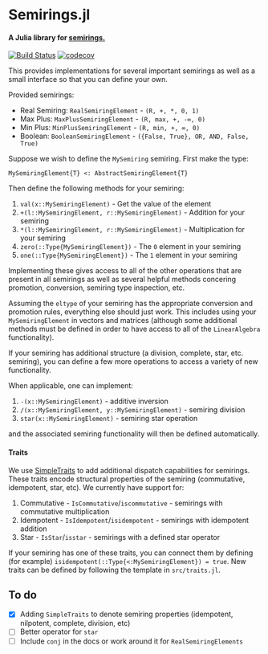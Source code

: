 # Semirings.jl
#### A Julia library for [semirings.](https://en.wikipedia.org/wiki/Semiring)


[![Build Status](https://travis-ci.com/mcognetta/Semirings.jl.svg?branch=master)](https://travis-ci.com/mcognetta/Semirings.jl)
[![codecov](https://codecov.io/gh/mcognetta/Semirings.jl/branch/master/graph/badge.svg)](https://codecov.io/gh/mcognetta/Semirings.jl)

This provides implementations for several important semirings as well as a small interface so that you can define your own.

Provided semirings:
- Real Semiring: `RealSemiringElement` - `(R, +, *, 0, 1)`
- Max Plus: `MaxPlusSemiringElement` - `(R, max, +, -∞, 0)`
- Min Plus: `MinPlusSemiringElement` - `(R, min, +, ∞, 0)`
- Boolean: `BooleanSemiringElement` - `({False, True}, OR, AND, False, True)`

Suppose we wish to define the `MySemiring` semiring. First make the type:
```
MySemiringElement{T} <: AbstractSemiringElement{T}
```
Then define the following methods for your semiring:
1. `val(x::MySemiringElement)` - Get the value of the element
2. `+(l::MySemiringElement, r::MySemiringElement)` - Addition for your semiring
3. `*(l::MySemiringElement, r::MySemiringElement)` - Multiplication for your semiring
4. `zero(::Type{MySemiringElement})` - The `0` element in your semiring
5. `one(::Type{MySemiringElement})` - The `1` element in your semiring

Implementing these gives access to all of the other operations that are present in all semirings as well as several helpful methods concering promotion, conversion, semiring type inspection, etc.

Assuming the `eltype` of your semiring has the appropriate conversion and promotion rules, everything else should just work. This includes using your `MySemiringElement` in vectors and matrices (although some additional methods must be defined in order to have access to all of the `LinearAlgebra` functionality).

If your semiring has additional structure (a division, complete, star, etc. semiring), you can define a few more operations to access a variety of new functionality.

When applicable, one can implement:
1. `-(x::MySemiringElement)` - additive inversion
2. `/(x::MySemiringElement, y::MySemiringElement)` - semiring division
3. `star(x::MySemiringElement)` - semiring star operation

and the associated semiring functionality will then be defined automatically.

#### Traits
We use [SimpleTraits](https://github.com/mauro3/SimpleTraits.jl) to add additional dispatch capabilities for semirings. These traits encode structural properties of the semiring (commutative, idempotent, star, etc). We currently have support for:
1. Commutative - `IsCommutative`/`iscommutative` - semirings with commutative multiplication
2. Idempotent - `IsIdempotent`/`isidempotent` - semirings with idempotent addition
3. Star - `IsStar`/`isstar` - semirings with a defined star operator

If your semiring has one of these traits, you can connect them by defining (for example) `isidempotent(::Type{<:MySemiringElement}) = true`. New traits can be defined by following the template in `src/traits.jl`.

## To do
- [x] Adding `SimpleTraits` to denote semiring properties (idempotent, nilpotent, complete, division, etc)
- [ ] Better operator for `star`
- [ ] Include `conj` in the docs or work around it for `RealSemiringElements`
